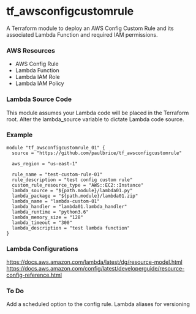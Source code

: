 # tf_awsconfigcustomrule

A Terraform module to deploy an AWS Config Custom Rule and its associated Lambda Function and required IAM permissions.

### AWS Resources

- AWS Config Rule
- Lambda Function
- Lambda IAM Role
- Lambda IAM Policy

### Lambda Source Code

This module assumes your Lambda code will be placed in the Terraform root. Alter the lambda_source variable to dictate Lambda code source.

### Example

```
module "tf_awsconfigcustomrule_01" {
  source = "https://github.com/paulbrice/tf_awsconfigcustomrule"

  aws_region = "us-east-1"

  rule_name = "test-custom-rule-01"
  rule_description = "test config custom rule"
  custom_rule_resource_type = "AWS::EC2::Instance"
  lambda_source = "${path.module}/lambda01.py"
  lambda_package = "${path.module}/lambda01.zip"
  lambda_name = "lambda-custom-01"
  lambda_handler = "lambda01.lambda_handler"
  lambda_runtime = "python3.6"
  lambda_memory_size = "128"
  lambda_timeout = "300"
  lambda_description = "test lambda function"
}
```

### Lambda Configurations

https://docs.aws.amazon.com/lambda/latest/dg/resource-model.html
https://docs.aws.amazon.com/config/latest/developerguide/resource-config-reference.html

### To Do

Add a scheduled option to the config rule.
Lambda aliases for versioning
